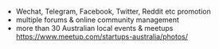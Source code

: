 - Wechat, Telegram, Facebook, Twitter, Reddit etc promotion
- multiple forums & online community management
- more than 30 Australian local events & meetups https://www.meetup.com/startups-australia/photos/
